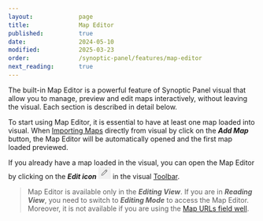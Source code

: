 ```yaml
---
layout:             page
title:              Map Editor
published:          true
date:               2024-05-10
modified:           2025-03-23
order:              /synoptic-panel/features/map-editor
next_reading:       true
---
```


The built-in Map Editor is a powerful feature of Synoptic Panel visual that allow you to manage, preview and edit maps interactively, without leaving the visual. Each section is described in detail below.

To start using Map Editor, it is essential to have at least one map loaded into visual.
When [Importing Maps](./../importing/index.md) directly from visual by click on the ***Add Map*** button, the Map Editor will be automatically opened and the first map loaded previewed.

If you already have a map loaded in the visual, you can open the Map Editor by clicking on the ***Edit icon*** <img src="images/pencil-icon.png" width="25" class="nomargin"> in the visual [Toolbar](./../toolbars.md).

> Map Editor is available only in the ***Editing View***. If you are in ***Reading View***, you need to switch to ***Editing Mode*** to access the Map Editor. Moreover, it is not available if you are using the [Map URLs field well](./../../fields/map-urls.md).